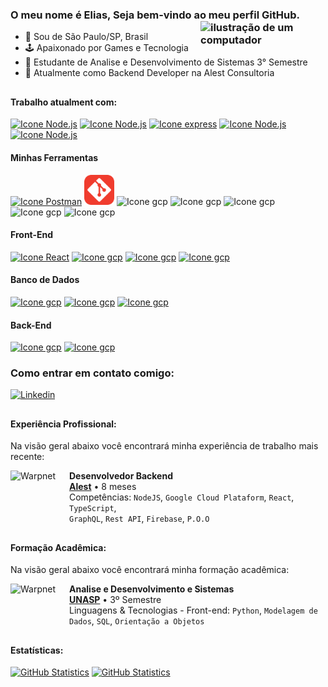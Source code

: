 <link rel="stylesheet" href="https://cdn.jsdelivr.net/gh/devicons/devicon@v2.15.1/devicon.min.css">

### O meu nome é Elias, Seja bem-vindo ao meu perfil GitHub. <img src="https://raw.githubusercontent.com/MicaelliMedeiros/micaellimedeiros/master/image/computer-illustration.png" alt="ilustração de um computador" min-width="200px" max-width="200px" width="200px" align="right">

- 👾  Sou de São Paulo/SP, Brasil
- 🕹️ Apaixonado por Games e Tecnologia
- 🧠 Estudante de Analise e Desenvolvimento de Sistemas 3° Semestre
- 🏦 Atualmente como Backend Developer na Alest Consultoria

##

#### Trabalho atualment com:
[<img height="48px" width="48px" alt="Icone Node.js" src="https://skillicons.dev/icons?i=nodejs"/>]()
[<img height="48px" width="48px" alt="Icone Node.js" src="https://skillicons.dev/icons?i=ts"/>]()
[<img height="48px" width="48px" alt="Icone express" src="https://skillicons.dev/icons?i=jest"/>]()
[<img height="48px" width="48px" alt="Icone Node.js" src="https://skillicons.dev/icons?i=gcp"/>]()
[<img height="48px" width="48px" alt="Icone Node.js" src="https://skillicons.dev/icons?i=firebase"/>]()


#### Minhas Ferramentas
[<img height="48px" width="48px" alt="Icone Postman" src="https://i.postimg.cc/QNyBTNVk/postman.png"/>]()
<img height="48px" width="48px" alt="Icone Git" src="https://raw.githubusercontent.com/tandpfun/skill-icons/main/icons/Git.svg"/>
<img height="48px" width="48px" alt="Icone gcp	" src="https://skillicons.dev/icons?i=docker"/>
<img height="48px" width="48px" alt="Icone gcp	" src="https://skillicons.dev/icons?i=postman"/>
<img height="48px" width="48px" alt="Icone gcp	" src="https://skillicons.dev/icons?i=vercel"/>
<img height="48px" width="48px" alt="Icone gcp	" src="https://skillicons.dev/icons?i=ubuntu"/>
<img height="48px" width="48px" alt="Icone gcp	" src="https://skillicons.dev/icons?i=vscode"/>

#### Front-End
[<img height="48px" width="48px" alt="Icone React" src="https://skillicons.dev/icons?i=react"/>](https://pt-br.react.dev)
[<img height="48px" width="48px" alt="Icone gcp	" src="https://skillicons.dev/icons?i=bootstrap"/>]()
[<img height="48px" width="48px" alt="Icone gcp	" src="https://skillicons.dev/icons?i=css"/>]()
[<img height="48px" width="48px" alt="Icone gcp	" src="https://skillicons.dev/icons?i=html"/>]()


#### Banco de Dados
[<img height="48px" width="48px" alt="Icone gcp	" src="https://skillicons.dev/icons?i=mongodb"/>]()
[<img height="48px" width="48px" alt="Icone gcp	" src="https://skillicons.dev/icons?i=postgres"/>]()
[<img height="48px" width="48px" alt="Icone gcp	" src="https://skillicons.dev/icons?i=prisma"/>]()

#### Back-End
[<img height="48px" width="48px" alt="Icone gcp	" src="https://skillicons.dev/icons?i=express"/>]()
[<img height="48px" width="48px" alt="Icone gcp	" src="https://skillicons.dev/icons?i=postgres"/>]()

### Como entrar em contato comigo:
[<img alt="Linkedin" src="https://img.shields.io/badge/-linkedin-%230077B5?style=for-the-badge&logo=linkedin&logoColor=white"/>](https://www.linkedin.com/in/monteiroelias/)

##

#### Experiência Profissional:
Na visão geral abaixo você encontrará minha experiência de trabalho mais recente:

[<img align="left" height="94px" width="94px" alt="Warpnet" src="https://encrypted-tbn0.gstatic.com/images?q=tbn:ANd9GcSN9iGhD6F-34TbUGWcZIk4cOKWBYdM_NghoAI4t3pYww&s"/>](https://alest.com.br/)
**Desenvolvedor Backend** \
[**Alest**](https://alest.com.br/) • 8 meses \
Competências: `NodeJS`, `Google Cloud Plataform`, `React`, `TypeScript`,
<br/> `GraphQL`, `Rest API`, `Firebase`, `P.O.O`

##

#### Formação Acadêmica:
Na visão geral abaixo você encontrará minha formação acadêmica:

[<img align="left" height="94px" width="94px" alt="Warpnet" src="https://encrypted-tbn0.gstatic.com/images?q=tbn:ANd9GcRLiuc1FTo9FSH-_ZV6PgXc86RVoQidV8vF5wrllBvH0Q&s"/>](https://unasp.br/)
**Analise e Desenvolvimento e Sistemas** \
[**UNASP**](https://unasp.br/) • 3º Semestre \
Linguagens & Tecnologias - Front-end: `Python`, `Modelagem de Dados`, `SQL`, `Orientação a Objetos`

##

#### Estatísticas:
[<img height="180px" alt="GitHub Statistics" src="https://github-readme-stats.vercel.app/api/top-langs/?username=elias-mb3&layout=compact&langs_count=7&theme=dark"/>](https://github.com/)
[<img height="153px" alt="GitHub Statistics" src="http://github-readme-streak-stats.herokuapp.com/?user=elias-mb3&amp;theme=dark"/>](https://github.com/)
